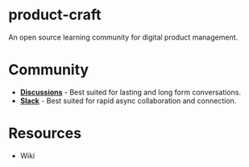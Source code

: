 # product-craft
An open source learning community for digital product management.

# Community
- **[Discussions](https://github.com/Open-Product-Craft/product-craft/discussions)** - Best suited for lasting and long form conversations.
- **[Slack](https://join.slack.com/t/product-craft-group/shared_invite/zt-2c9ayt4o0-itGHZT7VNTxd7jLut_9iWg)** - Best suited for rapid async collaboration and connection.

# Resources
- Wiki


